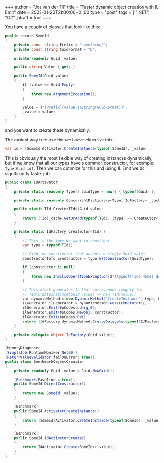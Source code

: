 +++
author = "Jos van der Til"
title = "Faster dynamic object creation with IL Emit"
date  = 2022-01-20T21:00:00+01:00
type = "post"
tags = [ ".NET", "C#" ]
draft = true
+++

You have a couple of classes that look like this:
```cs
public record SomeId
{
    private const string Prefix = "something/";
    private const string GuidFormat = "D";

    private readonly Guid _value;

    public string Value { get; }

    public SomeId(Guid value)
    {
        if (value == Guid.Empty)
        {
            throw new ArgumentException();
        }

        Value = $"{Prefix}{value.ToString(GuidFormat)}";
        _value = value;
    }
}
```

and you want to create these dynamically.

The easiest way is to use the `Activator` class like this:
```cs
var id = (SomeId)Activator.CreateInstance(typeof(SomeId), _value)
```

This is obviously the most flexible way of creating instances dynamically, but if we know that all our types have a common constructor, for example: `Type(Guid id)`. Then we can optimize for this and using IL Emit we do significantly faster job.

```cs
public class IdActivator
{
    private static readonly Type[] GuidType = new[] { typeof(Guid) };

    private static readonly ConcurrentDictionary<Type, IdFactory> _cache = new();

    public static TId Create<TId>(Guid value)
    {
        return (TId)_cache.GetOrAdd(typeof(TId), (type) => CreateCtor<TId>())(value);
    }

    private static IdFactory CreateCtor<TId>()
    {
        // This is the type we want to construct.
        var type = typeof(TId);

        // Find the constructor that accepts a single Guid value
        ConstructorInfo constructor = type.GetConstructor(GuidType);

        if (constructor is null)
        {
            throw new InvalidOperationException($"{typeof(TId).Name} does not have a public constructor that accepts a single Guid parameter.");
        }

        // This block generates IL that corresponds roughly to:
        // TId CreateInstance(Guid value) => new TId(value);
        var dynamicMethod = new DynamicMethod("CreateInstance", type, GuidType, true);
        ILGenerator ilGenerator = dynamicMethod.GetILGenerator();
        ilGenerator.Emit(OpCodes.Ldarg_0);
        ilGenerator.Emit(OpCodes.Newobj, constructor);
        ilGenerator.Emit(OpCodes.Ret);
        return (IdFactory)dynamicMethod.CreateDelegate(typeof(IdFactory));
    }

    private delegate object IdFactory(Guid value);
}
```

```cs
[MemoryDiagnoser]
[SimpleJob(RuntimeMoniker.Net60)]
[ReturnValueValidator(failOnError: true)]
public class BenchmarkObjectCreation
{
    private readonly Guid _value = Guid.NewGuid();

    [Benchmark(Baseline = true)]
    public SomeId DirectConstructor()
    {
        return new SomeId(_value);
    }

    [Benchmark]
    public SomeId ActivatorCreateInstance()
    {
        return (SomeId)Activator.CreateInstance(typeof(SomeId), _value);
    }

    [Benchmark]
    public SomeId IdActivatorCreate()
    {
        return IdActivator.Create<SomeId>(_value);
    }
}
```